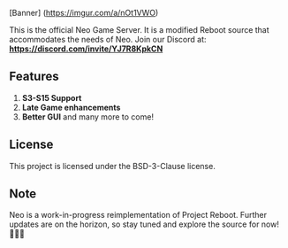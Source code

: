 [Banner]
(https://imgur.com/a/nOt1VWO)

This is the official Neo Game Server. It is a modified Reboot source that accommodates the needs of Neo. Join our Discord at: **https://discord.com/invite/YJ7R8KpkCN**

## Features

1. **S3-S15 Support**
2. **Late Game enhancements**
3. **Better GUI**
and many more to come!

## License

This project is licensed under the BSD-3-Clause license.

## Note

Neo is a work-in-progress reimplementation of Project Reboot. Further updates are on the horizon, so stay tuned and explore the source for now! 🤘🏻👀
